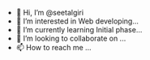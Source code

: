 - 👋 Hi, I’m @seetalgiri
- 👀 I’m interested in Web developing...
- 🌱 I’m currently learning Initial phase...
- 💞️ I’m looking to collaborate on ...
- 📫 How to reach me ...

<!---
seetalgiri/seetalgiri is a ✨ special ✨ repository because its `README.md` (this file) appears on your GitHub profile.
You can click the Preview link to take a look at your changes.
--->
